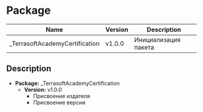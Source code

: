 # Package

Name|Version|Description
---|---|---
_TerrasoftAcademyCertification|v1.0.0|Инициализация пакета

## Description

* **Package:** _TerrasoftAcademyCertification
  * **Version:** v1.0.0
    * Присвоение издателя
    * Присвоение версии
